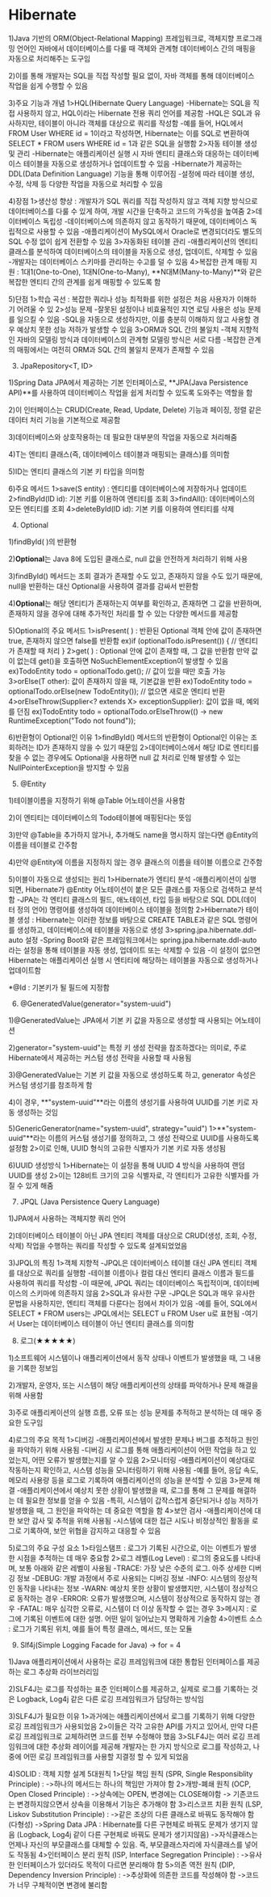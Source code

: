 # Hibernate

1)Java 기반의 ORM(Object-Relational Mapping) 프레임워크로, 객체지향 프로그래밍 언어인 자바에서 
데이터베이스를 다룰 때 객체와 관계형 데이터베이스 간의 매핑을 자동으로 처리해주는 도구임

2)이를 통해 개발자는 SQL을 직접 작성할 필요 없이, 자바 객체를 통해 데이터베이스 작업을 쉽게 수행할 수 있음

3)주요 기능과 개념
1>HQL(Hibernate Query Language)
-Hibernate는 SQL을 직접 사용하지 않고, HQL이라는 Hibernate 전용 쿼리 언어를 제공함
-HQL은 SQL과 유사하지만, 테이블이 아니라 객체를 대상으로 쿼리를 작성함
-예를 들어, HQL에서 FROM User WHERE id = 1이라고 작성하면, Hibernate는 
이를 SQL로 변환하여 SELECT * FROM users WHERE id = 1과 같은 SQL을 실행함
2>자동 테이블 생성 및 관리
-Hibernate는 애플리케이션 실행 시 자바 엔티티 클래스와 대응하는 데이터베이스 테이블을 자동으로 생성하거나 
업데이트할 수 있음
-Hibernate가 제공하는 DDL(Data Definition Language) 기능을 통해 이루어짐
-설정에 따라 테이블 생성, 수정, 삭제 등 다양한 작업을 자동으로 처리할 수 있음

4)장점
1>생산성 향상 : 개발자가 SQL 쿼리를 직접 작성하지 않고 객체 지향 방식으로 데이터베이스를 다룰 수 있게 하여, 
	       개발 시간을 단축하고 코드의 가독성을 높여줌
2>데이터베이스 독립성
-데이터베이스에 의존하지 않고 동작하기 때문에, 데이터베이스 독립적으로 사용할 수 있음
-애플리케이션이 MySQL에서 Oracle로 변경되더라도 별도의 SQL 수정 없이 쉽게 전환할 수 있음
3>자동화된 테이블 관리
-애플리케이션의 엔티티 클래스를 분석하여 데이터베이스의 테이블을 자동으로 생성, 업데이트, 삭제할 수 있음
-개발자는 데이터베이스 스키마를 관리하는 수고를 덜 수 있음
4>복잡한 관계 매핑 지원 : 1대1(One-to-One), 1대N(One-to-Many), **N대M(Many-to-Many)**와 같은 
		       복잡한 엔티티 간의 관계를 쉽게 매핑할 수 있도록 함

5)단점
1>학습 곡선 : 복잡한 쿼리나 성능 최적화를 위한 설정은 처음 사용자가 이해하기 어려울 수 있
2>성능 문제
-잘못된 설정이나 비효율적인 지연 로딩 사용은 성능 문제를 일으킬 수 있음
-SQL을 자동으로 생성하지만, 이를 충분히 이해하지 않고 사용할 경우 예상치 못한 성능 저하가 발생할 수 있음
3>ORM과 SQL 간의 불일치
-객체 지향적인 자바의 모델링 방식과 데이터베이스의 관계형 모델링 방식은 서로 다름
-복잡한 관계의 매핑에서는 여전히 ORM과 SQL 간의 불일치 문제가 존재할 수 있음



3. JpaRepository<T, ID>

1)Spring Data JPA에서 제공하는 기본 인터페이스로, **JPA(Java Persistence API)**를 사용하여 데이터베이스 작업을 
 쉽게 처리할 수 있도록 도와주는 역할을 함

2)이 인터페이스는 CRUD(Create, Read, Update, Delete) 기능과 페이징, 정렬 같은 데이터 처리 기능을 기본적으로 제공함

3)데이터베이스와 상호작용하는 데 필요한 대부분의 작업을 자동으로 처리해줌

4)T는 엔티티 클래스(즉, 데이터베이스 테이블과 매핑되는 클래스)를 의미함

5)ID는 엔티티 클래스의 기본 키 타입을 의미함

6)주요 메서드
1>save(S entity) : 엔티티를 데이터베이스에 저장하거나 업데이트
2>findById(ID id): 기본 키를 이용하여 엔티티를 조회
3>findAll(): 데이터베이스의 모든 엔티티를 조회
4>deleteById(ID id): 기본 키를 이용하여 엔티티를 삭제



4. Optional

1)findById( )의 반환형

2)**Optional**는 Java 8에 도입된 클래스로, null 값을 안전하게 처리하기 위해 사용

3)findById() 메서드는 조회 결과가 존재할 수도 있고, 존재하지 않을 수도 있기 때문에, 
 null을 반환하는 대신 Optional을 사용하여 결과를 감싸서 반환함

4)**Optional**는 해당 엔티티가 존재하는지 여부를 확인하고, 존재하면 그 값을 반환하며, 
 존재하지 않을 경우에 대해 추가적인 처리를 할 수 있는 다양한 메서드를 제공함

5)Optional의 주요 메서드
1>isPresent( ) : 반환된 Optional 객체 안에 값이 존재하면 true, 존재하지 않으면 false를 반환함
	ex)if (optionalTodo.isPresent()) {
    		// 엔티티가 존재할 때 처리
		}
2>get( ) : Optional 안에 값이 존재할 때, 그 값을 반환함
          만약 값이 없는데 get()을 호출하면 NoSuchElementException이 발생할 수 있음
	ex)TodoEntity todo = optionalTodo.get();  // 값이 있을 때만 호출 가능
3>orElse(T other): 값이 존재하지 않을 때, 기본값을 반환
	ex)TodoEntity todo = optionalTodo.orElse(new TodoEntity());  // 없으면 새로운 엔티티 반환
4>orElseThrow(Supplier<? extends X> exceptionSupplier): 값이 없을 때, 예외를 던짐
	ex)TodoEntity todo = optionalTodo.orElseThrow(() -> new RuntimeException("Todo not found"));

6)반환형이 Optional인 이유
1>findById() 메서드의 반환형이 Optional인 이유는 조회하려는 ID가 존재하지 않을 수 있기 때문임
2>데이터베이스에서 해당 ID로 엔티티를 찾을 수 없는 경우에도 Optional을 사용하면 null 값 처리로 인해 발생할 수 있는 
   NullPointerException을 방지할 수 있음



5. @Entity

1)테이블이름을 지정하기 위해 @Table 어노테이션을 사용함

2)이 엔티티는 데이터베이스의 Todo테이블에 매핑된다는 뜻임

3)만약 @Table을 추가하지 않거나, 추가해도 name을 명시하지 않는다면 @Entity의 이름을 테이블로 간주함

4)만약 @Entity에 이름을 지정하지 않는 경우 클래스의 이름을 테이블 이름으로 간주함

5)이블이 자동으로 생성되는 원리
1>Hibernate가 엔티티 분석
-애플리케이션이 실행되면, Hibernate가 @Entity 어노테이션이 붙은 모든 클래스를 자동으로 검색하고 분석함
-JPA는 각 엔티티 클래스의 필드, 애노테이션, 타입 등을 바탕으로 SQL DDL(데이터 정의 언어) 명령어를 생성하여 
 데이터베이스 테이블을 정의함
2>Hibernate가 테이블 생성 : Hibernate는 이러한 정보를 바탕으로 CREATE TABLE과 같은 SQL 명령어를 생성하고, 
 데이터베이스에 테이블을 자동으로 생성
3>spring.jpa.hibernate.ddl-auto 설정
-Spring Boot와 같은 프레임워크에서는 spring.jpa.hibernate.ddl-auto라는 설정을 통해 테이블을 자동 생성, 
 업데이트 또는 삭제할 수 있음
-이  설정이 없으면 Hibernate는 애플리케이션 실행 시 엔티티에 해당하는 테이블을 자동으로 생성하거나 업데이트함

*@Id : 기본키가 될 필드에 지정함


6. @GeneratedValue(generator="system-uuid")

1)@GeneratedValue는 JPA에서 기본 키 값을 자동으로 생성할 때 사용되는 어노테이션

2)generator="system-uuid"는 특정 키 생성 전략을 참조하겠다는 의미로, 
 주로 Hibernate에서 제공하는 커스텀 생성 전략을 사용할 때 사용됨

3)@GeneratedValue는 기본 키 값을 자동으로 생성하도록 하고, generator 속성은 커스텀 생성기를 참조하게 함

4)이 경우, **"system-uuid"**라는 이름의 생성기를 사용하여 UUID를 기본 키로 자동 생성하는 것임

5)GenericGenerator(name="system-uuid", strategy="uuid")
1>**"system-uuid"**라는 이름의 커스텀 생성기를 정의하고, 그 생성 전략으로 UUID를 사용하도록 설정함
2>이로 인해, UUID 형식의 고유한 식별자가 기본 키로 자동 생성됨

6)UUID 생성방식
1>Hibernate는 이 설정을 통해 UUID 4 방식을 사용하여 랜덤 UUID를 생성
2>이는 128비트 크기의 고유 식별자로, 각 엔티티가 고유한 식별자를 가질 수 있게 해줌



7. JPQL (Java Persistence Query Language)

1)JPA에서 사용하는 객체지향 쿼리 언어

2)데이터베이스 테이블이 아닌 JPA 엔티티 객체를 대상으로 CRUD(생성, 조회, 수정, 삭제) 작업을 수행하는 쿼리를 
 작성할 수 있도록 설계되었었음

3)JPQL의 특징
1>객체 지향적
-JPQL은 데이터베이스 테이블 대신 JPA 엔티티 객체를 대상으로 쿼리를 실행함
-테이블 이름이나 컬럼 대신 엔티티 클래스 이름과 필드를 사용하여 쿼리를 작성함
-이 때문에, JPQL 쿼리는 데이터베이스 독립적이며, 데이터베이스의 스키마에 의존하지 않음
2>SQL과 유사한 구문
-JPQL은 SQL과 매우 유사한 문법을 사용하지만, 엔티티 객체를 다룬다는 점에서 차이가 있음
-예를 들어, SQL에서 SELECT * FROM users는 JPQL에서는 SELECT u FROM User u로 표현됨
-여기서 User는 데이터베이스 테이블이 아닌 엔티티 클래스를 의미함



8. 로그(★★★★★)

1)소프트웨어 시스템이나 애플리케이션에서 동작 상태나 이벤트가 발생했을 때, 그 내용을 기록한 정보임

2)개발자, 운영자, 또는 시스템이 해당 애플리케이션의 상태를 파악하거나 문제 해결을 위해 사용함

3)주로 애플리케이션의 실행 흐름, 오류 또는 성능 문제를 추적하고 분석하는 데 매우 중요한 도구임

4)로그의 주요 목적
1>디버깅
-애플리케이션에서 발생한 문제나 버그를 추적하고 원인을 파악하기 위해 사용됨
-디버깅 시 로그를 통해 애플리케이션이 어떤 작업을 하고 있었는지, 어떤 오류가 발생했는지를 알 수 있음
2>모니터링
-애플리케이션이 예상대로 작동하는지 확인하고, 시스템 성능을 모니터링하기 위해 사용됨
-예를 들어, 응답 속도, 메모리 사용량 등을 로그로 기록하여 애플리케이션의 성능을 분석할 수 있음
3>문제 해결
-애플리케이션에서 예상치 못한 상황이 발생했을 때, 로그를 통해 그 문제를 해결하는 데 필요한 정보를 얻을 수 있음
-특히, 시스템이 갑작스럽게 중단되거나 성능 저하가 발생했을 때, 그 원인을 파악하는 데 중요한 역할을 함
4>보안 검사
-애플리케이션에 대한 보안 감사 및 추적을 위해 사용됨
-시스템에 대한 접근 시도나 비정상적인 활동을 로그로 기록하여, 보안 위협을 감지하고 대응할 수 있음

5)로그의 주요 구성 요소
1>타임스탬프 : 로그가 기록된 시간으로, 이는 이벤트가 발생한 시점을 추적하는 데 매우 중요함
2>로그 레벨(Log Level) : 로그의 중요도를 나타내며, 보통 아래와 같은 레벨이 사용됨
-TRACE: 가장 낮은 수준의 로그. 아주 상세한 디버깅 정보
-DEBUG: 개발 과정에서 주로 사용되는 디버깅 정보
-INFO: 시스템의 정상적인 동작을 나타내는 정보
-WARN: 예상치 못한 상황이 발생했지만, 시스템이 정상적으로 동작하는 경우
-ERROR: 오류가 발생했으며, 시스템이 정상적으로 동작하지 않는 경우
-FATAL: 매우 심각한 오류로, 시스템이 더 이상 동작할 수 없는 경우
3>메시지 : 로그에 기록된 이벤트에 대한 설명. 어떤 일이 일어났는지 명확하게 기술함
4>이벤트 소스 : 로그가 기록된 위치, 예를 들어 특정 클래스, 메서드, 또는 모듈



9. Slf4j(Simple Logging Facade for Java) -> for = 4

1)Java 애플리케이션에서 사용하는 로깅 프레임워크에 대한 통합된 인터페이스를 제공하는 로그 추상화 라이브러리임

2)SLF4J는 로그를 작성하는 표준 인터페이스를 제공하고, 실제로 로그를 기록하는 것은 Logback, Log4j 같은 
 다른 로깅 프레임워크가 담당하는 방식임

3)SLF4J가 필요한 이유
1>과거에는 애플리케이션에서 로그를 기록하기 위해 다양한 로깅 프레임워크가 사용되었음
2>이들은 각각 고유한 API를 가지고 있어서, 만약 다른 로깅 프레임워크로 교체하려면 코드를 전부 수정해야 했음
3>SLF4J는 여러 로깅 프레임워크에 대한 추상화 레이어를 제공해 개발자는 한 가지 방식으로 로그를 작성하고, 
  나중에 어떤 로깅 프레임워크를 사용할 지결정 할 수 있게 되었음

4)SOLID : 객체 지향 설계 5대원칙
1>단일 책임 원칙 (SPR, Single Responsiblity Principle) : 
	->하나의 메서드는 하나의 책임만 가져야 함
2>개방-폐쇄 원칙 (OCP, Open Closed Principle) : 
	->상속에는 OPEN, 변경에는 CLOSE해야함
	-> 기존코드는 변경하지않으면서 상속을 이용해서 기능은 추가해야  함 
3>리스코프 치환 원칙 (LSP, Liskov Substitution Principle) : 
	->같은 조상의 다른 클래스로 바꿔도 동작해야 함(다형성)
	->Spring Data JPA : Hibernate를 다른 구현체로 바꿔도 문제가 생기지 않음
			(Logback, Log4j 같이 다른 구현체로 바꿔도 문제가 생기지않음)
	->자식클래스는 언제나 자신의 부모클래스를 대체할 수 있음. 즉, 부모클래스자리에 자식클래스를 넣어도 작동됨
4>인터페이스 분리 원칙 (ISP, Interface Segregation Principle) : 
	->유사한 인터페이스가 있더라도 목적이 다르면 분리해야 함
5>의존 역전 원칙 (DIP, Dependency Inversion Principle) : 
	->추상화에 의존한 코드를 작성해야 함
	->코드가 너무 구체적이면 변경에 불리함